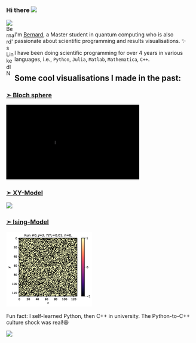 ### Hi there <img src="https://media.giphy.com/media/hvRJCLFzcasrR4ia7z/giphy.gif" width="25px">
<a href="https://www.linkedin.com/in/kah-jen-wo/">
  <img align="left" alt="Bernard's LinkedIN" width="22px" src="https://raw.githubusercontent.com/peterthehan/peterthehan/master/assets/linkedin.svg" />
</a>

<br />

I'm [Bernard](https://bernwo.github.io/), a Master student in quantum computing who is also passionate about scientific programming and results visualisations. ✨

I have been doing scientific programming for over 4 years in various languages, i.e., `Python`, `Julia`, `Matlab`, `Mathematica`, `C++`.

## Some cool visualisations I made in the past:

### [➣ Bloch sphere](https://bernwo.github.io/blog/what-is-a-qubit)
<img src="https://github.com/bernwo/bernwo/blob/main/Qubit.gif" height="200">

### [➣ XY-Model](https://github.com/bernwo/AP3082-XY-Model)
<img src="https://github.com/bernwo/AP3082-XY-Model/blob/main/simulation_images/Metropolis_phase_energy_L64_tau10000000_nrelax1_Tinit0_Tfinal0.gif" height="200">

### [➣ Ising-Model](https://github.com/bernwo/AP3082-Ising-Model)
<img src="https://github.com/bernwo/AP3082-Ising-Model/blob/main/simulation_images/Metropolis_J2_TTc0.01_h0.gif" height="200">

Fun fact: I self-learned Python, then C++ in university. The Python-to-C++ culture shock was real!😆

![](https://komarev.com/ghpvc/?username=bernwo&color=ff69b4)

<!--
**bernwo/bernwo** is a ✨ _special_ ✨ repository because its `README.md` (this file) appears on your GitHub profile.

Here are some ideas to get you started:

- 🔭 I’m currently working on ...
- 🌱 I’m currently learning ...
- 👯 I’m looking to collaborate on ...
- 🤔 I’m looking for help with ...
- 💬 Ask me about ...
- 📫 How to reach me: ...
- 😄 Pronouns: ...
- ⚡ Fun fact: ...
-->
